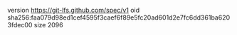 version https://git-lfs.github.com/spec/v1
oid sha256:faa079d98ed1cef4595f3caef6f89e5fc20ad601d2e7fc6dd361ba6203fdec00
size 2096
